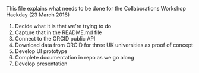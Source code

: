 This file explains what needs to be done for the Collaborations Workshop Hackday (23 March 2016)

1. Decide what it is that we're trying to do
2. Capture that in the README.md file
3. Connect to the ORCID public API 
4. Download data from ORCID for three UK universities as proof of concept
5. Develop UI prototype
6. Complete documentation in repo as we go along
7. Develop presentation
